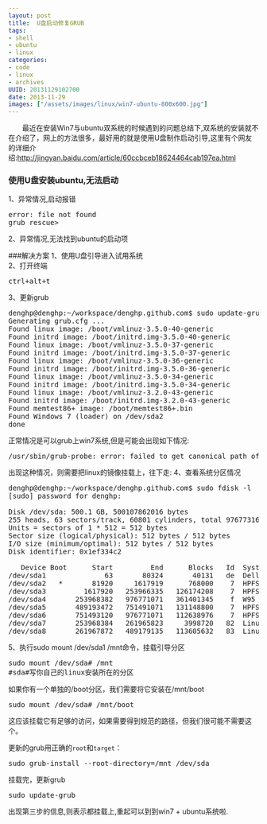 ```yaml
--- 
layout: post
title:  U盘启动修复GRUB
tags: 
- shell
- ubuntu
- linux
categories:
- code
- linux
- archives
UUID: 20131129102700
date: 2013-11-29
images: ["/assets/images/linux/win7-ubuntu-800x600.jpg"]
---
```


　　最近在安装Win7与ubuntu双系统的时候遇到的问题总结下,双系统的安装就不在介绍了，网上的方法很多，最好用的就是使用U盘制作启动引导,这里有个网友的详细介绍:<a href="http://jingyan.baidu.com/article/60ccbceb18624464cab197ea.html">http://jingyan.baidu.com/article/60ccbceb18624464cab197ea.html</a>


### 使用U盘安装ubuntu,无法启动
1、异常情况,启动报错
<pre id="bash">
error: file not found
grub rescue>
</pre>

2、异常情况,无法找到ubuntu的启动项

###解决方案
1、使用U盘引导进入试用系统<br>
2、打开终端
<pre id="bash">
ctrl+alt+t
</pre>
3、更新grub
<pre id="bash">
denghp@denghp:~/workspace/denghp.github.com$ sudo update-grub
Generating grub.cfg ...
Found linux image: /boot/vmlinuz-3.5.0-40-generic
Found initrd image: /boot/initrd.img-3.5.0-40-generic
Found linux image: /boot/vmlinuz-3.5.0-37-generic
Found initrd image: /boot/initrd.img-3.5.0-37-generic
Found linux image: /boot/vmlinuz-3.5.0-36-generic
Found initrd image: /boot/initrd.img-3.5.0-36-generic
Found linux image: /boot/vmlinuz-3.5.0-34-generic
Found initrd image: /boot/initrd.img-3.5.0-34-generic
Found linux image: /boot/vmlinuz-3.2.0-43-generic
Found initrd image: /boot/initrd.img-3.2.0-43-generic
Found memtest86+ image: /boot/memtest86+.bin
Found Windows 7 (loader) on /dev/sda2
done
</pre>
正常情况是可以grub上win7系统,但是可能会出现如下情况:
<pre id="bash">
/usr/sbin/grub-probe: error: failed to get canonical path of /cow.
</pre>
出现这种情况，则需要把linux的镜像挂载上，往下走:
4、查看系统分区情况
<pre id="bash">
denghp@denghp:~/workspace/denghp.github.com$ sudo fdisk -l
[sudo] password for denghp:

Disk /dev/sda: 500.1 GB, 500107862016 bytes
255 heads, 63 sectors/track, 60801 cylinders, total 976773168 sectors
Units = sectors of 1 * 512 = 512 bytes
Sector size (logical/physical): 512 bytes / 512 bytes
I/O size (minimum/optimal): 512 bytes / 512 bytes
Disk identifier: 0x1ef334c2

   Device Boot      Start         End      Blocks   Id  System
/dev/sda1              63       80324       40131   de  Dell Utility
/dev/sda2   *       81920     1617919      768000    7  HPFS/NTFS/exFAT
/dev/sda3         1617920   253966335   126174208    7  HPFS/NTFS/exFAT
/dev/sda4       253968382   976771071   361401345    f  W95 Ext'd (LBA)
/dev/sda5       489193472   751491071   131148800    7  HPFS/NTFS/exFAT
/dev/sda6       751493120   976771071   112638976    7  HPFS/NTFS/exFAT
/dev/sda7       253968384   261965823     3998720   82  Linux swap / Solaris
/dev/sda8       261967872   489179135   113605632   83  Linux
</pre>

5、执行sudo mount /dev/sda1 /mnt命令，挂载引导分区
<pre id="bash">
sudo mount /dev/sda# /mnt
#sda#写你自己的linux安装所在的分区
</pre>
如果你有一个单独的/boot分区，我们需要将它安装在/mnt/boot
<pre id="bash">
sudo mount /dev/sda# /mnt/boot
</pre>
这应该挂载它有足够的访问，如果需要得到规范的路径，但我们很可能不需要这个。

更新的grub用正确的<code>root</code>和<code>target</code>：
<pre id="bash">
sudo grub-install --root-directory=/mnt /dev/sda
</pre>

挂载完，更新grub
<pre id="bash">
sudo update-grub
</pre>
出现第三步的信息,则表示都挂载上,重起可以到到win7 + ubuntu系统啦.




